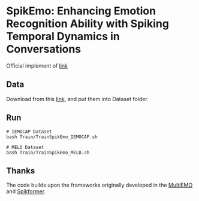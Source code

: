 # SpikEmo: Enhancing Emotion Recognition Ability with Spiking Temporal Dynamics in Conversations

Official implement of [link](https://arxiv.org/abs/2411.13917)

## Data

Download from this [link](https://github.com/TaoShi1998/MultiEMO/tree/main/Data), and put them into Dataset folder.

## Run

```
# IEMOCAP Dataset
bash Train/TrainSpikEmo_IEMOCAP.sh

# MELD Dataset
bash Train/TrainSpikEmo_MELD.sh
```

## Thanks

The code builds upon the frameworks originally developed in the [MultiEMO](https://github.com/TaoShi1998/MultiEMO.git) and [Spikformer](https://github.com/ZK-Zhou/spikformer.git). 

